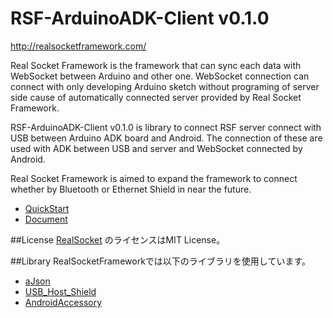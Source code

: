 RSF-ArduinoADK-Client v0.1.0
=====================
http://realsocketframework.com/
  
Real Socket Framework is the framework that can sync each data with WebSocket between Arduino and other one.
WebSocket connection can connect with only developing Arduino sketch 
without programing of server side cause of automatically connected server provided by Real Socket Framework.


RSF-ArduinoADK-Client v0.1.0 is library to connect RSF server connect with USB between Arduino ADK board and Android.
The connection of these are used with ADK between USB and server and WebSocket connected by Android.


Real Socket Framework is aimed to expand the framework to connect whether by Bluetooth or Ethernet Shield in near the future.


* [QuickStart](https://github.com/RealSocketFramework/RSF-ArduinoADK-Client/wiki/QuickStart)
* [Document](https://github.com/RealSocketFramework/RSF-ArduinoADK-Client/wiki/Document)

##License
[RealSocket](https://github.com/RealSocketFramework/RSF-ArduinoADK-Client/tree/master/Arduino-Libraries/RealSocket)
のライセンスはMIT License。

##Library
RealSocketFrameworkでは以下のライブラリを使用しています。
* [aJson](https://github.com/interactive-matter/aJson)
* [USB_Host_Shield](https://github.com/felis/USB_Host_Shield)
* [AndroidAccessory](http://developer.android.com/tools/adk/adk2.html)
